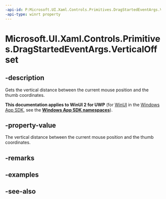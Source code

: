 ```yaml
---
-api-id: P:Microsoft.UI.Xaml.Controls.Primitives.DragStartedEventArgs.VerticalOffset
-api-type: winrt property
---
```


<!-- Property syntax
public double VerticalOffset { get; }
-->

# Microsoft.UI.Xaml.Controls.Primitives.DragStartedEventArgs.VerticalOffset

## -description
Gets the vertical distance between the current mouse position and the thumb coordinates.

**This documentation applies to WinUI 2 for UWP** (for [WinUI](/windows/apps/winui/winui3/) in the [Windows App SDK](/windows/apps/windows-app-sdk/), see the **[Windows App SDK namespaces](/windows/windows-app-sdk/api/winrt/)**).

## -property-value
The vertical distance between the current mouse position and the thumb coordinates.

## -remarks

## -examples

## -see-also
